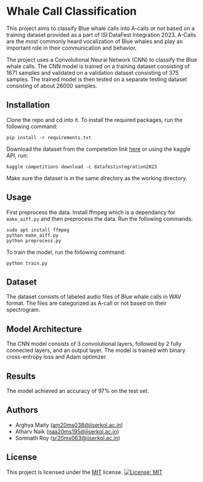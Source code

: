 # Whale Call Classification

This project aims to classify Blue whale calls into A-calls or not based on a training dataset provided as a part of ISI DataFest Integration 2023. A-Calls are the most commonly heard vocalization of Blue whales and play an important role in their communication and behavior.

The project uses a Convolutional Neural Network (CNN) to classify the Blue whale calls. The CNN model is trained on a training dataset consisting of 1671 samples and validated on a validation dataset consisting of 375 samples. The trained model is then tested on a separate testing dataset consisting of about 26000 samples.

## Installation

Clone the repo and cd into it. To install the required packages, run the following command:
```
pip install -r requirements.txt
```
Download the dataset from the competetion link [here](https://www.kaggle.com/competitions/datafestintegration2023/data) or using the kaggle API, run:
```
kaggle competitions download -c datafestintegration2023
```
Make sure the dataset is in the same directory as the working directory.

## Usage

First preprocess the data. Install ffmpeg which is a dependancy for ```make_aiff.py``` and then preprocess the data. Run the following commands:
```
sudo apt install ffmpeg
python make_aiff.py
python preprocess.py
```

To train the model, run the following command:

```
python train.py
```

## Dataset

The dataset consists of labeled audio files of Blue whale calls in WAV format. The files are categorized as A-call or not based on their spectrogram.

## Model Architecture

The CNN model consists of 3 convolutional layers, followed by 2 fully connected layers, and an output layer. The model is trained with binary cross-entropy loss and Adam optimizer.

## Results

The model achieved an accuracy of 97% on the test set.

## Authors

- Arghya Maity (am20ms038@iiserkol.ac.in)
- Atharv Naik (naa20ms195@iiserkol.ac.in)
- Somnath Roy (sr20ms063@iiserkol.ac.in)

## License

This project is licensed under the [MIT](LICENSE) license.
[![License: MIT](https://img.shields.io/badge/License-MIT-yellow.svg)](https://github.com/Arg-10/Whale-Call-Classification/blob/main/LICENSE)
